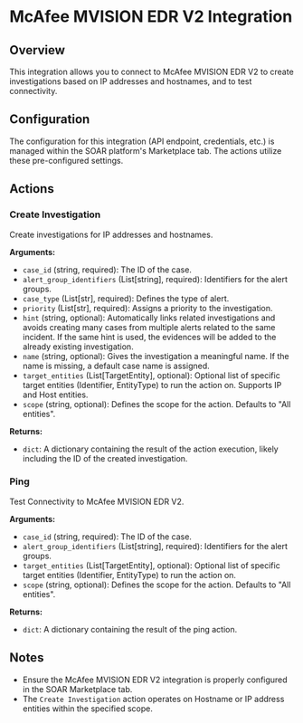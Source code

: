 # McAfee MVISION EDR V2 Integration

## Overview

This integration allows you to connect to McAfee MVISION EDR V2 to create investigations based on IP addresses and hostnames, and to test connectivity.

## Configuration

The configuration for this integration (API endpoint, credentials, etc.) is managed within the SOAR platform's Marketplace tab. The actions utilize these pre-configured settings.

## Actions

### Create Investigation

Create investigations for IP addresses and hostnames.

**Arguments:**

*   `case_id` (string, required): The ID of the case.
*   `alert_group_identifiers` (List[string], required): Identifiers for the alert groups.
*   `case_type` (List[str], required): Defines the type of alert.
*   `priority` (List[str], required): Assigns a priority to the investigation.
*   `hint` (string, optional): Automatically links related investigations and avoids creating many cases from multiple alerts related to the same incident. If the same hint is used, the evidences will be added to the already existing investigation.
*   `name` (string, optional): Gives the investigation a meaningful name. If the name is missing, a default case name is assigned.
*   `target_entities` (List[TargetEntity], optional): Optional list of specific target entities (Identifier, EntityType) to run the action on. Supports IP and Host entities.
*   `scope` (string, optional): Defines the scope for the action. Defaults to "All entities".

**Returns:**

*   `dict`: A dictionary containing the result of the action execution, likely including the ID of the created investigation.

### Ping

Test Connectivity to McAfee MVISION EDR V2.

**Arguments:**

*   `case_id` (string, required): The ID of the case.
*   `alert_group_identifiers` (List[string], required): Identifiers for the alert groups.
*   `target_entities` (List[TargetEntity], optional): Optional list of specific target entities (Identifier, EntityType) to run the action on.
*   `scope` (string, optional): Defines the scope for the action. Defaults to "All entities".

**Returns:**

*   `dict`: A dictionary containing the result of the ping action.

## Notes

*   Ensure the McAfee MVISION EDR V2 integration is properly configured in the SOAR Marketplace tab.
*   The `Create Investigation` action operates on Hostname or IP address entities within the specified scope.
